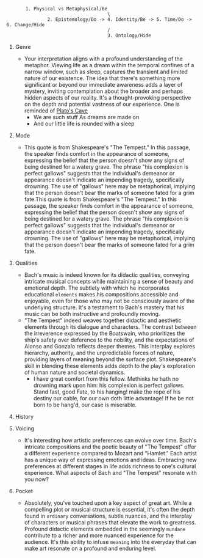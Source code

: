 ```
       1. Physical vs Metaphysical/Be
                                     \
               2. Epistemology/Do -> 4. Identity/Be -> 5. Time/Do -> 6. Change/Hide
                                     /
                                     3. Ontology/Hide
```

1. Genre
   - Your interpretation aligns with a profound understanding of the metaphor. Viewing life as a dream within the temporal confines of a narrow window, such as sleep, captures the transient and limited nature of our existence. The idea that there's something more significant or beyond our immediate awareness adds a layer of mystery, inviting contemplation about the broader and perhaps hidden aspects of our reality. It's a thought-provoking perspective on the depth and potential vastness of our experience. One is reminded of [Plato's Cave](https://en.wikipedia.org/wiki/Allegory_of_the_cave)
      - We are such stuff As dreams are made on
      - And our little life is rounded with a sleep
2. Mode
   - This quote is from Shakespeare's "The Tempest." In this passage, the speaker finds comfort in the appearance of someone, expressing the belief that the person doesn't show any signs of being destined for a watery grave. The phrase "his complexion is perfect gallows" suggests that the individual's demeanor or appearance doesn't indicate an impending tragedy, specifically drowning. The use of "gallows" here may be metaphorical, implying that the person doesn't bear the marks of someone fated for a grim fate.This quote is from Shakespeare's "The Tempest." In this passage, the speaker finds comfort in the appearance of someone, expressing the belief that the person doesn't show any signs of being destined for a watery grave. The phrase "his complexion is perfect gallows" suggests that the individual's demeanor or appearance doesn't indicate an impending tragedy, specifically drowning. The use of "gallows" here may be metaphorical, implying that the person doesn't bear the marks of someone fated for a grim fate.
3. Qualities
   - Bach's music is indeed known for its didactic qualities, conveying intricate musical concepts while maintaining a sense of beauty and emotional depth. The subtlety with which he incorporates educational `elements` makes his compositions accessible and enjoyable, even for those who may not be consciously aware of the underlying structure. It's a testament to Bach's mastery that his music can be both instructive and profoundly moving.
   - "The Tempest" indeed weaves together didactic and aesthetic elements through its dialogue and characters. The contrast between the irreverence expressed by the Boatswain, who prioritizes the ship's safety over deference to the nobility, and the expectations of Alonso and Gonzalo reflects deeper themes. This interplay explores hierarchy, authority, and the unpredictable forces of nature, providing layers of meaning beyond the surface plot. Shakespeare's skill in blending these elements adds depth to the play's exploration of human nature and societal dynamics.
      - I have great comfort from this fellow. Methinks he hath no drowning mark upon him: his complexion is perfect gallows. Stand fast, good Fate, to his hanging! make the rope of his destiny our cable, for our own doth little advantage! If he be not born to be hang'd, our case is miserable.
4. History
   
5. Voicing
   - It's interesting how artistic preferences can evolve over time. Bach's intricate compositions and the poetic beauty of "The Tempest" offer a different experience compared to Mozart and "Hamlet." Each artist has a unique way of expressing emotions and ideas. Embracing new preferences at different stages in life adds richness to one's cultural experience. What aspects of Bach and "The Tempest" resonate with you now?
6. Pocket
   - Absolutely, you've touched upon a key aspect of great art. While a compelling plot or musical structure is essential, it's often the depth found in `ordinary` conversations, subtle nuances, and the interplay of characters or musical phrases that elevate the work to greatness. Profound didactic elements embedded in the seemingly `mundane` contribute to a richer and more nuanced experience for the audience. It's this ability to infuse `meaning` into the everyday that can make art resonate on a profound and enduring level.
